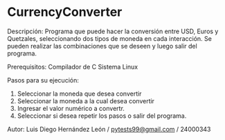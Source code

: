 # CurrencyConverter

Descripción: 
Programa que puede hacer la conversión entre USD, Euros y Quetzales, seleccionando dos tipos de moneda en cada interacción. Se pueden realizar las combinaciones que se deseen y luego salir del programa. 

Prerequisitos: 
Compilador de C
Sistema Linux

Pasos para su ejecución: 
1. Seleccionar la moneda que desea convertir
2. Seleccionar la moneda a la cual desea convertir
3. Ingresar el valor numérico a convertr.
4. Seleccionar si desea repetir los pasos o salir del programa.

Autor: 
Luis Diego Hernández León / pytests99@gmail.com  / 24000343
